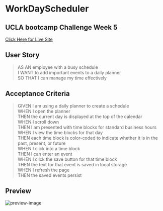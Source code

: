 # WorkDayScheduler

## UCLA bootcamp Challenge Week 5
[Click Here for Live Site](https://teku-guy.github.io/code-quiz/)

## User Story

> AS AN employee with a busy schedule <br>
I WANT to add important events to a daily planner <br>
SO THAT I can manage my time effectively <br>

## Acceptance Criteria

> GIVEN I am using a daily planner to create a schedule <br>
WHEN I open the planner <br>
THEN the current day is displayed at the top of the calendar <br>
WHEN I scroll down <br>
THEN I am presented with time blocks for standard business hours <br>
WHEN I view the time blocks for that day <br>
THEN each time block is color-coded to indicate whether it is in the past, present, or future <br>
WHEN I click into a time block <br>
THEN I can enter an event <br>
WHEN I click the save button for that time block <br>
THEN the text for that event is saved in local storage <br>
WHEN I refresh the page <br>
THEN the saved events persist <br>

## Preview
![preview-image]("./../assets/img/preview.png")